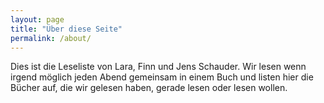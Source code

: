 ```yaml
---
layout: page
title: "Über diese Seite"
permalink: /about/
---
```


Dies ist die Leseliste von Lara, Finn und Jens Schauder. Wir lesen wenn irgend möglich jeden Abend
gemeinsam in einem Buch und listen hier die Bücher auf, die wir gelesen haben, gerade lesen oder lesen
wollen.
